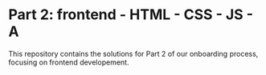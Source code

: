 # Part 2: frontend - HTML - CSS - JS - A

This repository contains the solutions for Part 2 of our onboarding process, focusing on frontend developement.
